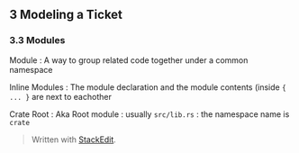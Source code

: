 ## 3 Modeling a Ticket
### 3.3 Modules
Module
: A way to group related code together under a common namespace

Inline Modules
: The module declaration and the module contents (inside `{ ... }` are next to eachother

Crate Root
: Aka Root module
: usually `src/lib.rs`
: the namespace name is `crate`


> Written with [StackEdit](https://stackedit.io/).
<!--stackedit_data:
eyJoaXN0b3J5IjpbMTczMTUyODQ2OF19
-->